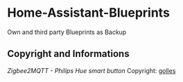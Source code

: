 # Home-Assistant-Blueprints
Own and third party Blueprints as Backup

## Copyright and Informations

*Zigbee2MQTT - Philips Hue smart button*
Copyright: [golles](https://github.com/golles/Home-Assistant-Blueprints/blob/main/zigbee2mqtt_hue_smart_button_press_and_hold_actions.yaml)
